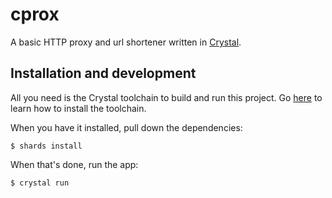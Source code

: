 # cprox

A basic HTTP proxy and url shortener written in [Crystal](https://crystal-lang.org).

## Installation and development

All you need is the Crystal toolchain to build and run this project. Go [here](https://crystal-lang.org/install/) to learn how to install the toolchain.

When you have it installed, pull down the dependencies:

```console
$ shards install
```

When that's done, run the app:

```console
$ crystal run
```
